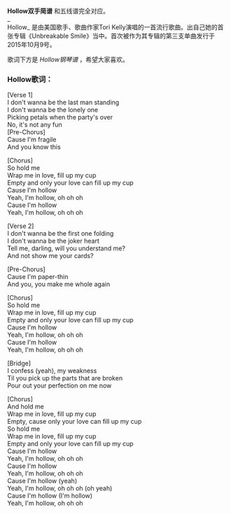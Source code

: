 

**Hollow双手简谱** 和五线谱完全对应。  
_  
Hollow_ 是由美国歌手、歌曲作家Tori Kelly演唱的一首流行歌曲。出自己她的首张专辑《Unbreakable
Smile》当中。首次被作为其专辑的第三支单曲发行于2015年10月9号。  
  
歌词下方是 _Hollow钢琴谱_ ，希望大家喜欢。

### Hollow歌词：

[Verse 1]  
I don't wanna be the last man standing  
I don't wanna be the lonely one  
Picking petals when the party's over  
No, it's not any fun  
[Pre-Chorus]  
Cause I'm fragile  
And you know this

[Chorus]  
So hold me  
Wrap me in love, fill up my cup  
Empty and only your love can fill up my cup  
Cause I'm hollow  
Yeah, I'm hollow, oh oh oh  
Cause I'm hollow  
Yeah, I'm hollow, oh oh oh

[Verse 2]  
I don't wanna be the first one folding  
I don't wanna be the joker heart  
Tell me, darling, will you understand me?  
And not show me your cards?

[Pre-Chorus]  
Cause I'm paper-thin  
And you, you make me whole again

[Chorus]  
So hold me  
Wrap me in love, fill up my cup  
Empty and only your love can fill up my cup  
Cause I'm hollow  
Yeah, I'm hollow, oh oh oh  
Cause I'm hollow  
Yeah, I'm hollow, oh oh oh

[Bridge]  
I confess (yeah), my weakness  
Til you pick up the parts that are broken  
Pour out your perfection on me now

[Chorus]  
And hold me  
Wrap me in love, fill up my cup  
Empty, cause only your love can fill up my cup  
So hold me  
Wrap me in love, fill up my cup  
Empty and only your love can fill up my cup  
Cause I'm hollow  
Yeah, I'm hollow, oh oh oh  
Cause I'm hollow  
Yeah, I'm hollow, oh oh oh  
Cause I'm hollow (yeah)  
Yeah, I'm hollow, oh oh oh (oh yeah)  
Cause I'm hollow (I'm hollow)  
Yeah, I'm hollow, oh oh oh

